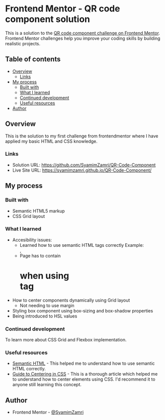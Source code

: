 # Frontend Mentor - QR code component solution

This is a solution to the [QR code component challenge on Frontend Mentor](https://www.frontendmentor.io/challenges/qr-code-component-iux_sIO_H). Frontend Mentor challenges help you improve your coding skills by building realistic projects. 

## Table of contents

- [Overview](#overview)
  - [Links](#links)
- [My process](#my-process)
  - [Built with](#built-with)
  - [What I learned](#what-i-learned)
  - [Continued development](#continued-development)
  - [Useful resources](#useful-resources)
- [Author](#author)

## Overview
This is the solution to my first challenge from frontendmentor where I have applied my basic HTML and CSS knowledge.


### Links

- Solution URL: https://github.com/SyamimZamri/QR-Code-Component
- Live Site URL: https://syamimzamri.github.io/QR-Code-Component/

## My process

### Built with

- Semantic HTML5 markup
- CSS Grid layout 


### What I learned

- Accesibility issues:
  - Learned how to use semantic HTML tags correctly
      Example: <main>, <footer>
  - Page has to contain <h1> when using <main> tag
- How to center components dynamically using Grid layout
  - Not needing to use margin  
- Styling box component using box-sizing and box-shadow properties 
- Being introduced to HSL values 
  
  
### Continued development

To learn more about CSS Grid and Flexbox implementation.


### Useful resources

- [Semantic HTML](https://laylacodes.hashnode.dev/what-is-semantic-html) - This helped me to understand how to use semantic HTML correctly. 
- [Guide to Centering in CSS](https://moderncss.dev/resource-the-complete-guide-to-centering-in-css/) - This is a thorough article which helped me to understand how to center elements using CSS. I'd recommend it to anyone still learning this concept.


## Author

- Frontend Mentor - [@SyamimZamri](https://www.frontendmentor.io/profile/SyamimZamri)


